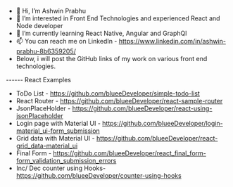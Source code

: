 - 👋 Hi, I’m Ashwin Prabhu
- 👀 I’m interested in Front End Technologies and experienced React and Node developer
- 🌱 I’m currently learning React Native, Angular and GraphQl
- 📫 You can reach me on LinkedIn - https://www.linkedin.com/in/ashwin-prabhu-8b6359205/  
- Below, i will post the GitHub links of my work on various front end technologies. 


------ React Examples
- ToDo List - https://github.com/blueeDeveloper/simple-todo-list
- React Router - https://github.com/blueeDeveloper/react-sample-router
- JsonPlaceHolder - https://github.com/blueeDeveloper/react-using-jsonPlaceholder
- Login page with Material UI - https://github.com/blueeDeveloper/login-material_ui-form_submission
- Grid data with Material UI - https://github.com/blueeDeveloper/react-grid_data-material_ui
- Final Form - https://github.com/blueeDeveloper/react_final_form-form_validation_submission_errors
- Inc/ Dec counter using Hooks- https://github.com/blueeDeveloper/counter-using-hooks
